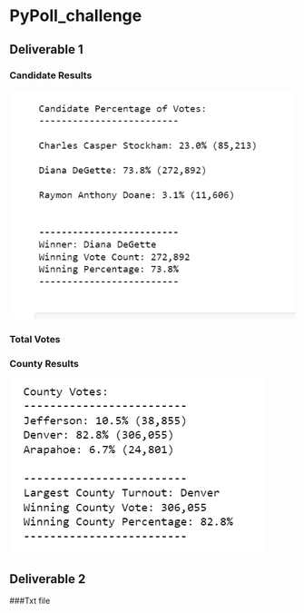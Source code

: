 # PyPoll_challenge

## Deliverable 1

### Candidate Results

![](candidate_results.png)

### Total Votes




### County Results

![](County_Votes.png)


## Deliverable 2

###Txt file


